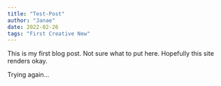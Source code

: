 ```yaml
---
title: "Test-Post"
author: "Janae"
date: 2022-02-26
tags: "First Creative New"
---
```


This is my first blog post. Not sure what to put here. Hopefully this site renders okay.

Trying again...
